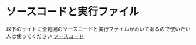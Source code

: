 # ソースコードと実行ファイル
以下のサイトに全範囲のソースコードと実行ファイルがおいてあるので使いたい人は使ってください
[ソースコード](https/::github.com/nt16145/c-source)
